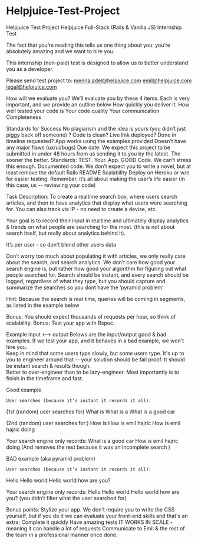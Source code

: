 # Helpjuice-Test-Project
Helpjuice Test Project
Helpjuice Full-Stack (Rails & Vanilla JS) Internship Test

The fact that you’re reading this tells us one thing about you: you’re absolutely amazing and we want to hire you.

This internship (non-paid) test is designed to allow us to better understand you as a developer. 

Please send test project to:
menna.adel@helpjuice.com
emil@helpjuice.com 
legal@helpjuice.com 

How will we evaluate you? 
We’ll evaluate you by these 4 items. Each is very important, and we provide an outline below
How quickly you deliver it. 
How well tested your code is 
Your code quality 
Your communication 
Completeness

Standards for Success
No plagiarism and the idea is yours (you didn’t just piggy back off someone) ?
Code is clean?
Live link deployed?
Done in timeline requested?
App works using the examples provided 
Doesn’t have any major flaws (ux/ui/bugs) 
Due date:
We expect this project to be submitted in under 48 hours from us sending it to you by the latest.  The sooner the better. 
Standards:
TEST. Your. App.
GOOD Code. We can’t stress this enough. 
Documented code. We don’t expect you to write a novel, but at least remove the default Rails README
Scalability 
Deploy on Heroku or w/e for easier testing. Remember, it’s all about making the user’s life easier (in this case, us -- reviewing your code)


Task Description:
To create a realtime search box, where users search articles, and then to have analytics that display what users were searching for. You can also track via IP - no need to create a devise, etc.

Your goal is to record their input in realtime and ultimately display analytics & trends on what people are searching for the most. (this is not about search itself, but really about analytics behind it). 

It’s per user - so don't blend other users data

Don’t worry too much about populating it with articles, we only really care about the search, and search analytics. We don’t care how good your search engine is, but rather how good your algorithm for figuring out what people searched for. Search should be instant, and every search should be logged, regardless of what they type, but you should capture and summarize the searches so you dont have the ‘pyramid problem’
 
Hint: Because the search is real time, queries will be coming in segments, as listed in the example below

Bonus: You should expect thousands of requests per hour, so think of scalability. 
Bonus: Test your app with Rspec.

Example input <--> output
Belows are the input/output good & bad examples. 
If we test your app, and it behaves in a bad example, we won't hire you.  
Keep in mind that some users type slowly, but some users type. It's up to you to engineer around that -- your solution should be fail proof.
It should be instant search & results though.   
Better to over-engineer than to be lazy-engineer. Most importantly is to finish in the timeframe and fast. 

Good example

	User searches (because it’s instant it records it all):

(1st (random) user searches for)
What is 
What is a 
What is a good car  

(2nd (random) user searches for:)
How is
How is emil hajric 
How is emil hajric doing 

Your search engine only records: 
What is a good car
How is emil hajric doing 
(And removes the rest because it was an incomplete search )


BAD example (aka pyramid problem) 

	User searches (because it’s instant it records it all):
Hello
Hello world
Hello world how are you?

Your search engine only records: 
Hello 
Hello world
Hello world how are you?
(you didn’t filter what the user searched for)



Bonus points:
Stylize your app. We don't require you to write the CSS yourself, but if you do it we can evaluate your front-end skills and that's an extra;
Complete it quickly
Have amazing tests 
IT WORKS IN SCALE - meaning it can handle a lot of requests
Communicate to Emil & the rest of the team in a professional manner once done.


